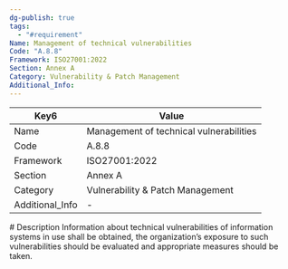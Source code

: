 ```yaml
---
dg-publish: true
tags:
  - "#requirement"
Name: Management of technical vulnerabilities
Code: "A.8.8"
Framework: ISO27001:2022
Section: Annex A
Category: Vulnerability & Patch Management
Additional_Info: 
---
```


<div><table class="dataview table-view-table"><thead class="table-view-thead"><tr class="table-view-tr-header"><th class="table-view-th"><span>Key</span><span class="dataview small-text">6</span></th><th class="table-view-th"><span>Value</span></th></tr></thead><tbody class="table-view-tbody"><tr><td><span>Name</span></td><td><span>Management of technical vulnerabilities</span></td></tr><tr><td><span>Code</span></td><td><span>A.8.8</span></td></tr><tr><td><span>Framework</span></td><td><span>ISO27001:2022</span></td></tr><tr><td><span>Section</span></td><td><span>Annex A</span></td></tr><tr><td><span>Category</span></td><td><span>Vulnerability &amp; Patch Management</span></td></tr><tr><td><span>Additional_Info</span></td><td><span>-</span></td></tr></tbody></table></div>
# Description
Information about technical vulnerabilities of information systems in use shall be obtained, the organization’s exposure to such vulnerabilities should be evaluated and appropriate measures should be taken.
